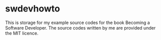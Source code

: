 # swdevhowto
This is storage for my example source codes for the book Becoming a Software Developer. The source codes written by me are provided under the MIT licence. 
